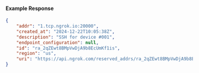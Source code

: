 <!-- Code generated for API Clients. DO NOT EDIT. -->

#### Example Response

```json
{
	"addr": "1.tcp.ngrok.io:20000",
	"created_at": "2024-12-22T10:05:38Z",
	"description": "SSH for device #001",
	"endpoint_configuration": null,
	"id": "ra_2qZEwt8BMpVwDjA9b8EcUmKf1is",
	"region": "us",
	"uri": "https://api.ngrok.com/reserved_addrs/ra_2qZEwt8BMpVwDjA9b8EcUmKf1is"
}
```
